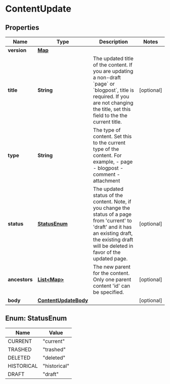 # ContentUpdate

## Properties
Name | Type | Description | Notes
------------ | ------------- | ------------- | -------------
**version** | [**Map**](Map.md) |  | 
**title** | **String** | The updated title of the content. If you are updating a non-draft &#x60;page&#x60; or &#x60;blogpost&#x60;, title is required. If you are not changing the title, set this field to the the current title. |  [optional]
**type** | **String** | The type of content. Set this to the current type of the content. For example, - page - blogpost - comment - attachment | 
**status** | [**StatusEnum**](#StatusEnum) | The updated status of the content. Note, if you change the status of a page from &#x27;current&#x27; to &#x27;draft&#x27; and it has an existing draft, the existing draft will be deleted in favor of the updated page. |  [optional]
**ancestors** | [**List&lt;Map&gt;**](Map.md) | The new parent for the content. Only one parent content &#x27;id&#x27; can be specified. |  [optional]
**body** | [**ContentUpdateBody**](ContentUpdateBody.md) |  |  [optional]

<a name="StatusEnum"></a>
## Enum: StatusEnum
Name | Value
---- | -----
CURRENT | &quot;current&quot;
TRASHED | &quot;trashed&quot;
DELETED | &quot;deleted&quot;
HISTORICAL | &quot;historical&quot;
DRAFT | &quot;draft&quot;
